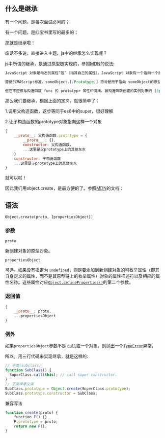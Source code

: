 ## 什么是继承

有一个问题，是每次面试必问的；

有一个问题，是红宝书里写的最多的；

那就是继承啦！

废话不多说，直接进入主题，js中的继承怎么实现呢？

js中所谓的继承，是通过原型链实现的，参照[MDN](https://developer.mozilla.org/zh-CN/docs/Web/JavaScript/Inheritance_and_the_prototype_chain)的说法:

```markdown
JavaScript 对象是动态的属性“包”（指其自己的属性）。JavaScript 对象有一个指向一个原型对象的链。当试图访问一个对象的属性时，它不仅仅在该对象上搜寻，还会搜寻该对象的原型，以及该对象的原型的原型，依次层层向上搜索，直到找到一个名字匹配的属性或到达原型链的末尾。

遵循ECMAScript标准，someObject.[[Prototype]] 符号是用于指向 someObject的原型。从 ECMAScript6 开始，[[Prototype]] 可以通过Object.getPrototypeOf()和Object.setPrototypeOf()访问器来访问。这个等同于 JavaScript 的非标准但许多浏览器实现的属性 __proto__。

但它不应该与构造函数 func 的 prototype 属性相混淆。被构造函数创建的实例对象的 [[prototype]] 指向 func 的 prototype 属性。Object.prototype 属性表示Object的原型对象。
```

那么我们要继承，根据上面的定义，就很简单了：

1.调用父构造函数，这步等同于es6中的super，很好理解

2.让子构造函数的prototype对象指向这样一个对象

```javascript
{
    __proto__: 父构造函数.prototype = {
        __proro__ : {},
        constructor: 父构造函数，
        ...这里是父prototype上的其他东东
    }
    constructor: 子构造函数
    ...这里是子prototype上的其他东东
}
```

就可以啦！

因此我们用object.create，是最方便的了。参照[MDN](https://developer.mozilla.org/zh-CN/docs/Web/JavaScript/Reference/Global_Objects/Object/create)的文档：

## 语法

```html
Object.create(proto, [propertiesObject])
```

### 参数

`proto`

新创建对象的原型对象。

`propertiesObject`

可选。如果没有指定为 [`undefined`](https://developer.mozilla.org/zh-CN/docs/Web/JavaScript/Reference/Global_Objects/undefined "undefined是全局对象的一个属性。也就是说，它是全局作用域的一个变量。undefined的最初值就是原始数据类型undefined。")，则是要添加到新创建对象的可枚举属性（即其自身定义的属性，而不是其原型链上的枚举属性）对象的属性描述符以及相应的属性名称。这些属性对应[`Object.defineProperties()`](https://developer.mozilla.org/zh-CN/docs/Web/JavaScript/Reference/Global_Objects/Object/defineProperties "Object.defineProperties() 方法直接在一个对象上定义新的属性或修改现有属性，并返回该对象。")的第二个参数。

### 返回值

```javascript
{
    __proto__: proto,
    ...propertiesObject
}
```

### 例外

如果`propertiesObject`参数不是 [`null`](https://developer.mozilla.org/zh-CN/docs/Web/JavaScript/Reference/Global_Objects/null "值 null 特指对象的值未设置。它是 JavaScript 基本类型 之一。")或一个对象，则抛出一个[`TypeError`](https://developer.mozilla.org/zh-CN/docs/Web/JavaScript/Reference/Global_Objects/TypeError "TypeError（类型错误） 对象用来表示值的类型非预期类型时发生的错误。")异常。

所以，用三行代码来实现继承，就是这样的:

```javascript
// 子类(subclass)
function SubClass() {
  SuperClass.call(this); // call super constructor.
}
// 子类续承父类
SubClass.prototype = Object.create(SuperClass.prototype); 
SubClass.prototype.constructor = SubClass;
```

兼容写法

```javascript
function create(proto) { 
    function F() {}
    F.prototype = proto;
    return new F();
}
```
